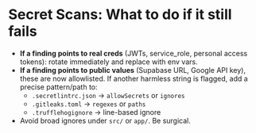 # Secret Scans: What to do if it still fails

- **If a finding points to real creds** (JWTs, service_role, personal access tokens): rotate immediately and replace with env vars.
- **If a finding points to public values** (Supabase URL, Google API key), these are now allowlisted. If another harmless string is flagged, add a precise pattern/path to:
  - `.secretlintrc.json` -> `allowSecrets` or `ignores`
  - `.gitleaks.toml` -> `regexes` or `paths`
  - `.trufflehogignore` -> line-based ignore
- Avoid broad ignores under `src/` or `app/`. Be surgical.
